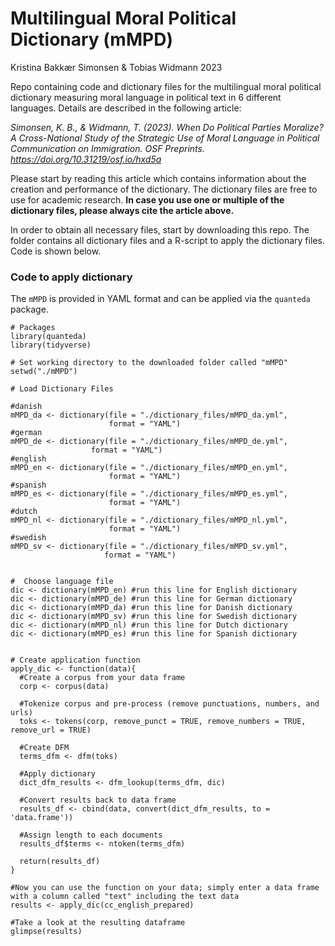 # Multilingual Moral Political Dictionary (mMPD)

Kristina Bakkær Simonsen & Tobias Widmann 2023

Repo containing code and dictionary files for the multilingual moral
political dictionary measuring moral language in political text in 6
different languages. Details are described in the following article:

*Simonsen, K. B., & Widmann, T. (2023). When Do Political Parties
Moralize? A Cross-National Study of the Strategic Use of Moral Language
in Political Communication on Immigration. OSF Preprints.
<https://doi.org/10.31219/osf.io/hxd5a>*

Please start by reading this article which contains information about
the creation and performance of the dictionary. The dictionary files are
free to use for academic research. **In case you use one or multiple of
the dictionary files, please always cite the article above.**

In order to obtain all necessary files, start by downloading this repo.
The folder contains all dictionary files and a R-script to apply the
dictionary files. Code is shown below.

### Code to apply dictionary

The `mMPD` is provided in YAML format and can be applied via the
`quanteda` package.

    # Packages
    library(quanteda)
    library(tidyverse)

    # Set working directory to the downloaded folder called "mMPD"
    setwd("./mMPD")

    # Load Dictionary Files

    #danish
    mMPD_da <- dictionary(file = "./dictionary_files/mMPD_da.yml",
                          format = "YAML")
    #german
    mMPD_de <- dictionary(file = "./dictionary_files/mMPD_de.yml",
                      format = "YAML")
    #english
    mMPD_en <- dictionary(file = "./dictionary_files/mMPD_en.yml",
                          format = "YAML")
    #spanish
    mMPD_es <- dictionary(file = "./dictionary_files/mMPD_es.yml",
                          format = "YAML")
    #dutch
    mMPD_nl <- dictionary(file = "./dictionary_files/mMPD_nl.yml",
                          format = "YAML")
    #swedish
    mMPD_sv <- dictionary(file = "./dictionary_files/mMPD_sv.yml",
                         format = "YAML")


    #  Choose language file
    dic <- dictionary(mMPD_en) #run this line for English dictionary
    dic <- dictionary(mMPD_de) #run this line for German dictionary
    dic <- dictionary(mMPD_da) #run this line for Danish dictionary
    dic <- dictionary(mMPD_sv) #run this line for Swedish dictionary
    dic <- dictionary(mMPD_nl) #run this line for Dutch dictionary
    dic <- dictionary(mMPD_es) #run this line for Spanish dictionary


    # Create application function
    apply_dic <- function(data){
      #Create a corpus from your data frame
      corp <- corpus(data)
      
      #Tokenize corpus and pre-process (remove punctuations, numbers, and urls)
      toks <- tokens(corp, remove_punct = TRUE, remove_numbers = TRUE, remove_url = TRUE)
      
      #Create DFM 
      terms_dfm <- dfm(toks)
      
      #Apply dictionary
      dict_dfm_results <- dfm_lookup(terms_dfm, dic)
      
      #Convert results back to data frame
      results_df <- cbind(data, convert(dict_dfm_results, to = 'data.frame'))
      
      #Assign length to each documents
      results_df$terms <- ntoken(terms_dfm)

      return(results_df)
    }

    #Now you can use the function on your data; simply enter a data frame with a column called "text" including the text data
    results <- apply_dic(cc_english_prepared)

    #Take a look at the resulting dataframe
    glimpse(results)
